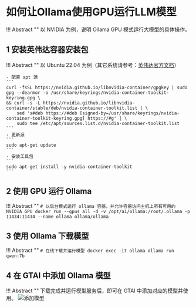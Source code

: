 # 如何让Ollama使用GPU运行LLM模型

!!! Abstract ""
    以 NVIDIA 为例，说明 Ollama GPU 模式运行大模型的具体操作。


## 1 安装英伟达容器安装包

!!! Abstract ""
    以 Ubuntu 22.04 为例（其它系统请参考：[英伟达官方文档](https://docs.nvidia.com/datacenter/cloud-native/container-toolkit/latest/arch-overview.html)）

    - 配置 apt 源
    ```
    curl -fsSL https://nvidia.github.io/libnvidia-container/gpgkey | sudo gpg --dearmor -o /usr/share/keyrings/nvidia-container-toolkit-keyring.gpg \
    && curl -s -L https://nvidia.github.io/libnvidia-container/stable/deb/nvidia-container-toolkit.list | \
        sed 's#deb https://#deb [signed-by=/usr/share/keyrings/nvidia-container-toolkit-keyring.gpg] https://#g' | \
        sudo tee /etc/apt/sources.list.d/nvidia-container-toolkit.list
    ```
    - 更新源
    ```
    sudo apt-get update
    ```
    - 安装工具包
    ```
    sudo apt-get install -y nvidia-container-toolkit
    ```

## 2 使用 GPU 运行 Ollama

!!! Abstract ""
    ```
    # 以后台模式运行 ollama 容器，并允许容器访问主机上所有可用的 NVIDIA GPU
    docker run --gpus all -d -v /opt/ai/ollama:/root/.ollama -p 11434:11434 --name ollama ollama/ollama
    ```

## 3 使用 Ollama 下载模型

!!! Abstract ""
    ```
    # 在线下载并运行模型
    docker exec -it ollama ollama run qwen:7b
    ```

## 4 在 GTAI 中添加 Ollama 模型

!!! Abstract ""
    下载完成并运行模型服务后，即可在 GTAI 中添加对应的模型并使用。
![添加模型](../img/FAQ/addmodel.png)